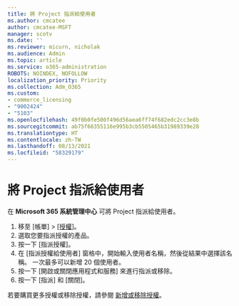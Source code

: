 ```yaml
---
title: 將 Project 指派給使用者
ms.author: cmcatee
author: cmcatee-MSFT
manager: scotv
ms.date: ''
ms.reviewer: micurn, nicholak
ms.audience: Admin
ms.topic: article
ms.service: o365-administration
ROBOTS: NOINDEX, NOFOLLOW
localization_priority: Priority
ms.collection: Adm_O365
ms.custom:
- commerce_licensing
- "9002424"
- "5103"
ms.openlocfilehash: 49f0b0fe500f496d56aea6ff74f682edc2cc3e8b
ms.sourcegitcommit: ab75f66355116e995b3cb5505465b31989339e28
ms.translationtype: HT
ms.contentlocale: zh-TW
ms.lasthandoff: 08/13/2021
ms.locfileid: "58329179"
---
```

# <a name="assign-project-to-users"></a>將 Project 指派給使用者

在 **Microsoft 365 系統管理中心** 可將 Project 指派給使用者。

1. 移至 [帳單] > [[授權]](https://go.microsoft.com/fwlink/p/?linkid=842264)。
2. 選取您要指派授權的產品。
3. 按一下 [指派授權]。
4. 在 [指派授權給使用者] 窗格中，開始輸入使用者名稱，然後從結果中選擇該名稱。 一次最多可以新增 20 個使用者。
5. 按一下 [開啟或關閉應用程式和服務] 來進行指派或移除。
6. 按一下 [指派] 和 [關閉]。

若要購買更多授權或移除授權，請參閱 [新增或移除授權](https://docs.microsoft.com/microsoft-365/commerce/licenses/buy-licenses#buy-or-remove-licenses-for-your-business-subscription)。